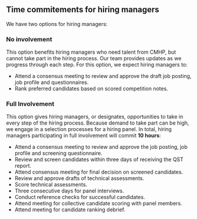 ## Time commitements for hiring managers

We have two options for hiring managers: 

### No involvement

This option benefits hiring managers who need talent from CMHP, but cannot take part in the hiring process. Our team provides updates as we progress through each step. For this option, we expect hiring managers to: 
- Attend a consensus meeting to review and approve the draft job posting, job profile and questionnaires.
- Rank preferred candidates based on scored competition notes.
  
### Full Involvement

This option gives hiring managers, or designates, opportunities to take in every step of the hiring process. Because demand to take part can be high, we engage in a selection processes for a hiring panel. In total, hiring managers participating in full involvement will commit <b>10 hours</b>: 
- Attend a consensus meeting to review and approve the job posting, job profile and screening questionnaire.
- Review and screen candidates within three days of receiving the QST report.
- Attend consensus meeting for final decision on screened candidates.
- Review and approve drafts of technical assessments.
- Score technical assessments.
- Three consecutive days for panel interviews.
- Conduct reference checks for successful candidates.
- Attend meeting for collective candidate scoring with panel members.
- Attend meeting for candidate ranking debrief.

